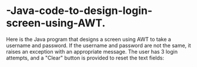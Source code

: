 # -Java-code-to-design-login-screen-using-AWT.

Here is the Java program that designs a screen using AWT to take a username and password. If the username and password are not the same, it raises an exception with an appropriate message. The user has 3 login attempts, and a "Clear" button is provided to reset the text fields:


      
       

        
        
           


